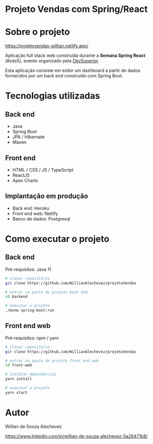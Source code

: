 # Projeto Vendas com Spring/React

# Sobre o projeto

https://projetovendas-willian.netlify.app/

Aplicação full stack web construída durante a **Semana Spring React** (#sds5), evento organizado pela [DevSuperior](https://devsuperior.com "Site da DevSuperior").

Esta aplicação consiste em exibir um dashboard a partir de dados fornecidos por um back end construído com Spring Boot.

# Tecnologias utilizadas
## Back end
- Java
- Spring Boot
- JPA / Hibernate
- Maven
## Front end
- HTML / CSS / JS / TypeScript
- ReactJS
- Apex Charts
## Implantação em produção
- Back end: Heroku
- Front end web: Netlify
- Banco de dados: Postgresql

# Como executar o projeto

## Back end
Pré-requisitos: Java 11

```bash
# clonar repositório
git clone https://github.com/WillianAlechevez/projetoVendas

# entrar na pasta do projeto back end
cd backend

# executar o projeto
./mvnw spring-boot:run
```

## Front end web
Pré-requisitos: npm / yarn

```bash
# clonar repositório
git clone https://github.com/WillianAlechevez/projetoVendas

# entrar na pasta do projeto front end web
cd front-web

# instalar dependências
yarn install

# executar o projeto
yarn start
```

# Autor

Willian de Souza Alechevez

https://www.linkedin.com/in/willian-de-souza-alechevez-5a26471b8/
